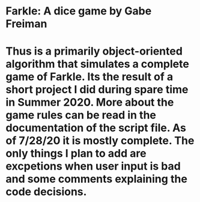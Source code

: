 # Farkle: A dice game by Gabe Freiman
# Thus is a primarily object-oriented algorithm that simulates a complete game of Farkle. Its the result of a short project I did during spare time in Summer 2020. More about the game rules can be read in the documentation of the script file. As of 7/28/20 it is mostly complete. The only things I plan to add are excpetions when user input is bad and some comments explaining the code decisions.